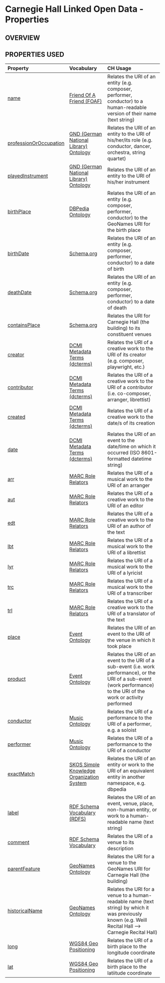 # Carnegie Hall Linked Open Data - Properties

## OVERVIEW

## PROPERTIES USED
|Property|Vocabulary|CH Usage|
|:----|:---|:---|
|[name](http://xmlns.com/foaf/0.1/name)|[Friend Of A Friend (FOAF)](http://xmlns.com/foaf/0.1/)|Relates the URI of an entity (e.g. composer, performer, conductor) to a human-readable version of their name (text string)|
|[professionOrOccupation](http://d-nb.info/standards/elementset/gnd#professionOrOccupation)|[GND (German National Library) Ontology](http://d-nb.info/standards/elementset/gnd)|Relates the URI of an entity to the URI of his/her/its role (e.g. conductor, dancer, orchestra, string quartet)|
|[playedInstrument](http://d-nb.info/standards/elementset/gnd#playedInstrument)|[GND (German National Library) Ontology](http://d-nb.info/standards/elementset/gnd)|Relates the URI of an entity to the URI of his/her instrument|
|[birthPlace](http://dbpedia.org/ontology/birthPlace)|[DBPedia Ontology](http://dbpedia.org/ontology/)|Relates the URI of an entity (e.g. composer, performer, conductor) to the GeoNames URI for the birth place|
|[birthDate](http://schema.org/birthDate)|[Schema.org](http://schema.org/)|Relates the URI of an entity (e.g. composer, performer, conductor) to a date of birth|
|[deathDate](http://schema.org/deathDate)|[Schema.org](http://schema.org/)|Relates the URI of an entity (e.g. composer, performer, conductor) to a date of death|
|[containsPlace](http://schema.org/containsPlace)|[Schema.org](http://schema.org/)|Relates the URI for Carnegie Hall (the building) to its constituent venues|
|[creator](http://purl.org/dc/terms/creator)|[DCMI Metadata Terms (dcterms)]()|Relates the URI of a creative work to the URI of its creator (e.g. composer, playwright, etc.)|
|[contributor](http://purl.org/dc/terms/contributor)|[DCMI Metadata Terms (dcterms)]()|Relates the URI of a creative work to the URI of a contributor (i.e. co-composer, arranger, librettist)|
|[created](http://purl.org/dc/terms/created)|[DCMI Metadata Terms (dcterms)](http://purl.org/dc/terms/)|Relates the URI of a creative work to the date/s of its creation|
|[date](http://purl.org/dc/terms/date)|[DCMI Metadata Terms (dcterms)](http://purl.org/dc/terms/)|Relates the URI of an event to the date/time on which it occurred (ISO 8601-formatted datetime string)|
|[arr](http://id.loc.gov/vocabulary/relators/arr)|[MARC Role Relators](http://id.loc.gov/vocabulary/relators/)|Relates the URI of a musical work to the URI of an arranger|
|[aut](http://id.loc.gov/vocabulary/relators/aut)|[MARC Role Relators](http://id.loc.gov/vocabulary/relators/)|Relates the URI of a creative work to the URI of an editor|
|[edt](http://id.loc.gov/vocabulary/relators/edt)|[MARC Role Relators](http://id.loc.gov/vocabulary/relators/)|Relates the URI of a creative work to the URI of an author of the text|
|[lbt](http://id.loc.gov/vocabulary/relators/lbt)|[MARC Role Relators](http://id.loc.gov/vocabulary/relators/)|Relates the URI of a musical work to the URI of a librettist|
|[lyr](http://id.loc.gov/vocabulary/relators/lyr)|[MARC Role Relators](http://id.loc.gov/vocabulary/relators/)|Relates the URI of a musical work to the URI of a lyricist|
|[trc](http://id.loc.gov/vocabulary/relators/trc)|[MARC Role Relators](http://id.loc.gov/vocabulary/relators/)|Relates the URI of a musical work to the URI of a transcriber|
|[trl](http://id.loc.gov/vocabulary/relators/trl)|[MARC Role Relators](http://id.loc.gov/vocabulary/relators/)|Relates the URI of a creative work to the URI of a translator of the text|
|[place](http://purl.org/NET/c4dm/event.owl#place)|[Event Ontology](http://purl.org/NET/c4dm/event.owl)|Relates the URI of an event to the URI of the venue in which it took place|
|[product](http://purl.org/NET/c4dm/event.owl#product)|[Event Ontology](http://purl.org/NET/c4dm/event.owl)|Relates the URI of an event to the URI of a sub-event (i.e. work performance), or the URI of a sub-event (work performance) to the URI of the work or activity performed|
|[conductor](http://purl.org/ontology/mo/conductor)|[Music Ontology](http://purl.org/ontology/mo/)|Relates the URI of a performance to the URI of a performer, e.g. a soloist|
|[performer](http://purl.org/ontology/mo/performer)|[Music Ontology](http://purl.org/ontology/mo/)|Relates the URI of a performance to the URI of a conductor|
|[exactMatch](https://www.w3.org/2009/08/skos-reference/skos.html#exactMatch)|[SKOS Simple Knowledge Organization System](https://www.w3.org/2009/08/skos-reference/skos.html)|Relates the URI of an entity or work to the URI of an equivalent entity in another namespace, e.g. dbpedia|
|[label](http://www.w3.org/2000/01/rdf-schema)|[RDF Schema Vocabulary (RDFS)](http://www.w3.org/2000/01/rdf-schema)|Relates the URI of an event, venue, place, non-human entity, or work to a human-readable name (text string)|
|[comment](http://www.w3.org/2000/01/rdf-schema#comment)|[RDF Schema Vocabulary](http://www.w3.org/2000/01/rdf-schema)|Relates the URI of a venue to its description|
|[parentFeature](http://www.geonames.org/ontology#parentFeature)|[GeoNames Ontology](http://www.geonames.org/ontology)|Relates the URI for a venue to the GeoNames URI for Carnegie Hall (the building)|
|[historicalName](http://www.geonames.org/ontology#historicalName)|[GeoNames Ontology](http://www.geonames.org/ontology)|Relates the URI for a venue to a human-readable name (text string) by which it was previously known (e.g. Weill Recital Hall --> Carnegie Recital Hall)|
|[long](http://www.w3.org/2003/01/geo/wgs84_pos#long)|[WGS84 Geo Positioning](http://www.w3.org/2003/01/geo/wgs84_pos)|Relates the URI of a birth place to the longitude coordinate|
|[lat](http://www.w3.org/2003/01/geo/wgs84_pos#lat)|[WGS84 Geo Positioning](http://www.w3.org/2003/01/geo/wgs84_pos)|Relates the URI of a birth place to the latiitude coordinate|
